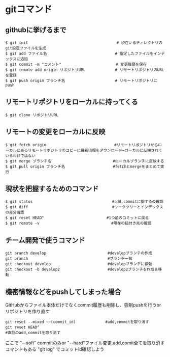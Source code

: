 # gitコマンド

## githubに挙げるまで
```
$ git init                                       # 現在いるディレクトリのgit設定ファイルを生成
$ git add ファイル名                              # 指定したファイルをインデックスに追加
$ git commit -m "コメント"                        # 変更履歴を保存
$ git remote add origin リポジトリURL             # リモートリポジトリのURLを登録
$ git push origin ブランチ名                      # リモートリポジトリにpush
```

## リモートリポジトリをローカルに持ってくる
```
$ git clone リポジトリURL
```

## リモートの変更をローカルに反映
```
$ git fetch origin                              #リモートリポジトリからローカルにあるリモートリポジトリのコピーに最新情報をダウンロード→ローカルに反映されているわけではない
$ git merge ブランチ名                           #ローカルブランチに反映する
$ git pull origin ブランチ名                     #fetchとmergeをまとめて実行
```

## 現状を把握するためのコマンド
```
$ git status                                   #add,commitに関するの確認
$ git diff                                     #ワークツリーとインデックスの差分確認
$ git reset HEAD^　　　　　　　　　　　　　　　 　#1つ前のコミットに戻る
$ git remote -v                             　 #現在の紐付き先の確認
```
## チーム開発で使うコマンド
```
git branch develop                           #developブランチの作成
git branch                                   #ブランチ一覧
git checkout develop                         #developブランチに移動
git checkout -b develop2                     #develop2ブランチを作成＆移動
```
## 機密情報などをpushしてしまった場合
GitHubからファイル本体だけでなくcommit履歴も削除し、強制pushを行うorリポジトリを作り直す
```
git reset --mixed ~~(commit_id)             #add,commitを取り消す
git reset HEAD^ 　　　　　　　　　　　　　　　　　　　　　　　　　　　　　　　　　　　　　　　　　　　　　　　　　　　　　　　#直前のadd,commitを取り消す
```
ここで "--soft" commitのみor "--hard"ファイル変更,add,comit全てを取り消すコマンドもある "git log" でコミットid確認しよう
